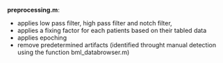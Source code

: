 **preprocessing.m**:
 - applies low pass filter, high pass filter and notch filter,
 - applies a fixing factor for each patients based on their tabled data
 - applies epoching
 - remove predetermined artifacts (identified throught manual detection using the function bml_databrowser.m)
